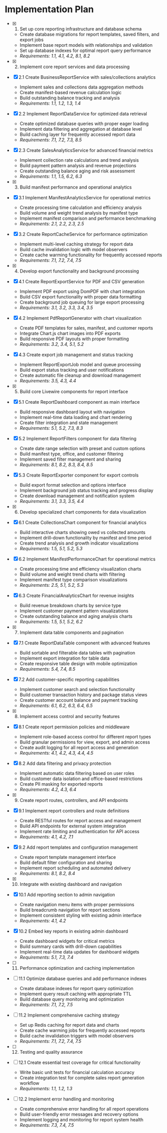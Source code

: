 # Implementation Plan

- [x] 1. Set up core reporting infrastructure and database schema
  - Create database migrations for report templates, saved filters, and export jobs
  - Implement base report models with relationships and validation
  - Set up database indexes for optimal report query performance
  - _Requirements: 1.1, 4.1, 4.2, 8.1, 8.2_

- [x] 2. Implement core report services and data processing
- [x] 2.1 Create BusinessReportService with sales/collections analytics
  - Implement sales and collections data aggregation methods
  - Create manifest-based revenue calculation logic
  - Build outstanding balance tracking and analysis
  - _Requirements: 1.1, 1.2, 1.3, 1.4_

- [x] 2.2 Implement ReportDataService for optimized data retrieval
  - Create optimized database queries with proper eager loading
  - Implement data filtering and aggregation at database level
  - Build caching layer for frequently accessed report data
  - _Requirements: 7.1, 7.2, 7.3, 8.5_

- [x] 2.3 Create SalesAnalyticsService for advanced financial metrics
  - Implement collection rate calculations and trend analysis
  - Build payment pattern analysis and revenue projections
  - Create outstanding balance aging and risk assessment
  - _Requirements: 1.1, 1.5, 6.2, 6.3_

- [x] 3. Build manifest performance and operational analytics
- [x] 3.1 Implement ManifestAnalyticsService for operational metrics
  - Create processing time calculation and efficiency analysis
  - Build volume and weight trend analysis by manifest type
  - Implement manifest comparison and performance benchmarking
  - _Requirements: 2.1, 2.2, 2.3, 2.5_

- [x] 3.2 Create ReportCacheService for performance optimization
  - Implement multi-level caching strategy for report data
  - Build cache invalidation logic with model observers
  - Create cache warming functionality for frequently accessed reports
  - _Requirements: 7.1, 7.2, 7.4, 7.5_

- [x] 4. Develop export functionality and background processing
- [x] 4.1 Create ReportExportService for PDF and CSV generation
  - Implement PDF export using DomPDF with chart integration
  - Build CSV export functionality with proper data formatting
  - Create background job queuing for large export processing
  - _Requirements: 3.1, 3.2, 3.3, 3.4, 3.5_

- [x] 4.2 Implement PdfReportGenerator with chart visualization
  - Create PDF templates for sales, manifest, and customer reports
  - Integrate Chart.js chart images into PDF exports
  - Build responsive PDF layouts with proper formatting
  - _Requirements: 3.2, 3.4, 5.1, 5.2_

- [x] 4.3 Create export job management and status tracking
  - Implement ReportExportJob model and queue processing
  - Build export status tracking and user notifications
  - Create automatic file cleanup and download management
  - _Requirements: 3.5, 4.3, 4.4_

- [x] 5. Build core Livewire components for report interface
- [x] 5.1 Create ReportDashboard component as main interface
  - Build responsive dashboard layout with navigation
  - Implement real-time data loading and chart rendering
  - Create filter integration and state management
  - _Requirements: 5.1, 5.2, 7.3, 8.3_

- [x] 5.2 Implement ReportFilters component for data filtering
  - Create date range selection with preset and custom options
  - Build manifest type, office, and customer filtering
  - Implement saved filter management and sharing
  - _Requirements: 8.1, 8.2, 8.3, 8.4, 8.5_

- [x] 5.3 Create ReportExporter component for export controls
  - Build export format selection and options interface
  - Implement background job status tracking and progress display
  - Create download management and notification system
  - _Requirements: 3.1, 3.3, 3.5, 4.4_

- [x] 6. Develop specialized chart components for data visualization
- [x] 6.1 Create CollectionsChart component for financial analytics
  - Build interactive charts showing owed vs collected amounts
  - Implement drill-down functionality by manifest and time period
  - Create trend analysis and growth indicator visualizations
  - _Requirements: 1.5, 5.1, 5.2, 5.3_

- [x] 6.2 Implement ManifestPerformanceChart for operational metrics
  - Create processing time and efficiency visualization charts
  - Build volume and weight trend charts with filtering
  - Implement manifest type comparison visualizations
  - _Requirements: 2.5, 5.1, 5.2, 5.3_

- [x] 6.3 Create FinancialAnalyticsChart for revenue insights
  - Build revenue breakdown charts by service type
  - Implement customer payment pattern visualizations
  - Create outstanding balance and aging analysis charts
  - _Requirements: 1.5, 5.1, 5.2, 6.2_

- [x] 7. Implement data table components and pagination
- [x] 7.1 Create ReportDataTable component with advanced features
  - Build sortable and filterable data tables with pagination
  - Implement export integration for table data
  - Create responsive table design with mobile optimization
  - _Requirements: 5.4, 7.4, 8.5_

- [x] 7.2 Add customer-specific reporting capabilities
  - Implement customer search and selection functionality
  - Build customer transaction history and package status views
  - Create customer account balance and payment tracking
  - _Requirements: 6.1, 6.2, 6.3, 6.4, 6.5_

- [x] 8. Implement access control and security features
- [x] 8.1 Create report permission policies and middleware
  - Implement role-based access control for different report types
  - Build granular permissions for view, export, and admin access
  - Create audit logging for all report access and generation
  - _Requirements: 4.1, 4.2, 4.3, 4.4, 4.5_

- [x] 8.2 Add data filtering and privacy protection
  - Implement automatic data filtering based on user roles
  - Build customer data isolation and office-based restrictions
  - Create PII masking for exported reports
  - _Requirements: 4.2, 4.3, 6.4_

- [x] 9. Create report routes, controllers, and API endpoints
- [x] 9.1 Implement report controllers and route definitions
  - Create RESTful routes for report access and management
  - Build API endpoints for external system integration
  - Implement rate limiting and authentication for API access
  - _Requirements: 4.1, 4.2, 7.1_

- [x] 9.2 Add report templates and configuration management
  - Create report template management interface
  - Build default filter configuration and sharing
  - Implement report scheduling and automated delivery
  - _Requirements: 8.1, 8.2, 8.4_

- [x] 10. Integrate with existing dashboard and navigation
- [x] 10.1 Add reporting section to admin navigation
  - Create navigation menu items with proper permissions
  - Build breadcrumb navigation for report sections
  - Implement consistent styling with existing admin interface
  - _Requirements: 4.1, 4.2_

- [x] 10.2 Embed key reports in existing admin dashboard
  - Create dashboard widgets for critical metrics
  - Build summary cards with drill-down capabilities
  - Implement real-time data updates for dashboard widgets
  - _Requirements: 5.1, 7.3, 7.4_

- [ ] 11. Performance optimization and caching implementation
- [ ] 11.1 Optimize database queries and add performance indexes
  - Create database indexes for report query optimization
  - Implement query result caching with appropriate TTL
  - Build database query monitoring and optimization
  - _Requirements: 7.1, 7.2, 7.5_

- [ ] 11.2 Implement comprehensive caching strategy
  - Set up Redis caching for report data and charts
  - Create cache warming jobs for frequently accessed reports
  - Build cache invalidation triggers with model observers
  - _Requirements: 7.1, 7.2, 7.4, 7.5_

- [ ] 12. Testing and quality assurance
- [ ] 12.1 Create essential test coverage for critical functionality
  - Write basic unit tests for financial calculation accuracy
  - Create integration test for complete sales report generation workflow
  - _Requirements: 1.1, 1.2, 1.3_

- [ ] 12.2 Implement error handling and monitoring
  - Create comprehensive error handling for all report operations
  - Build user-friendly error messages and recovery options
  - Implement logging and monitoring for report system health
  - _Requirements: 7.3, 7.4, 7.5_